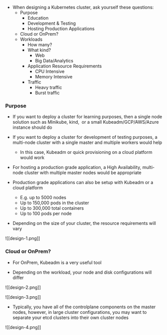 - When designing a Kubernetes cluster, ask yourself these questions:
	- Purpose
		- Education
		- Development & Testing
		- Hosting Production Applications
	- Cloud or OnPrem?
	- Workloads
		- How many?
		- What kind?	
			- Web
			- Big Data/Analytics
		- Application Resource Requirements
			- CPU Intensive
			- Memory Intensive
		- Traffic
			- Heavy traffic
			- Burst traffic

### Purpose

- If you want to deploy a cluster for learning purposes, then a single node solution such as Minikube, kind,  or a small Kubeadm/GCP/AWS/Azure instance should do

- If you want to deploy a cluster for development of testing purposes, a multi-node cluster with a single master and multiple workers would help
	- In this case, Kubeadm or quick provisioning on a cloud platform would work

- For hosting a production grade application, a High Availability, multi-node cluster with multiple master nodes would be appropriate

- Production grade applications can also be setup with Kubeadm or a cloud platform
	- E.g. up to 5000 nodes
	- Up to 150,000 pods in the cluster
	- Up to 300,000 total containers
	- Up to 100 pods per node

- Depending on the size of your cluster, the resource requirements will vary

![[design-1.png]]

### Cloud or OnPrem?

- For OnPrem, Kubeadm is a very useful tool

- Depending on the workload, your node and disk configurations will differ

![[design-2.png]]

![[design-3.png]]

- Typically, you have all of the controlplane components on the master nodes, however, in large cluster configurations, you may want to separate your etcd clusters into their own cluster nodes

![[design-4.png]]
